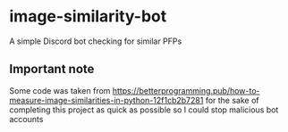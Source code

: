 # image-similarity-bot
A simple Discord bot checking for similar PFPs

## Important note
Some code was taken from https://betterprogramming.pub/how-to-measure-image-similarities-in-python-12f1cb2b7281 for the sake of completing this project as quick as possible so I could stop malicious bot accounts
